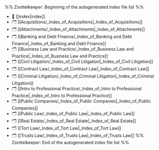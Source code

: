 %% Zoottelkeeper: Beginning of the autogenerated index file list  %%
- 📄 [[index|index]]
- 🗂️ [[Acquisitions/_Index_of_Acquisitions|_Index_of_Acquisitions]]
- 🗂️ [[Attachments/_Index_of_Attachments|_Index_of_Attachments]]
- 🗂️ [[Banking and Debt Finance/_Index_of_Banking and Debt Finance|_Index_of_Banking and Debt Finance]]
- 🗂️ [[Business Law and Practice/_Index_of_Business Law and Practice|_Index_of_Business Law and Practice]]
- 🗂️ [[Civil Litigation/_Index_of_Civil Litigation|_Index_of_Civil Litigation]]
- 🗂️ [[Contract Law/_Index_of_Contract Law|_Index_of_Contract Law]]
- 🗂️ [[Criminal Litigation/_Index_of_Criminal Litigation|_Index_of_Criminal Litigation]]
- 🗂️ [[Intro to Professional Practice/_Index_of_Intro to Professional Practice|_Index_of_Intro to Professional Practice]]
- 🗂️ [[Public Companies/_Index_of_Public Companies|_Index_of_Public Companies]]
- 🗂️ [[Public Law/_Index_of_Public Law|_Index_of_Public Law]]
- 🗂️ [[Real Estate/_Index_of_Real Estate|_Index_of_Real Estate]]
- 🗂️ [[Tort Law/_Index_of_Tort Law|_Index_of_Tort Law]]
- 🗂️ [[Trusts Law/_Index_of_Trusts Law|_Index_of_Trusts Law]]
%% Zoottelkeeper: End of the autogenerated index file list  %%
